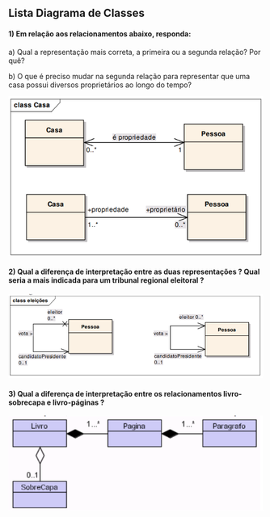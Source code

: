 ## Lista Diagrama de Classes 

#### 1) Em relação aos relacionamentos abaixo, responda: 
a) Qual a representação mais correta, a primeira ou a segunda relação? Por quê? 

b) O que é preciso mudar na segunda relação para representar que uma casa possui diversos proprietários ao longo do tempo? 

![Diagrama de Classe](https://raw.githubusercontent.com/ICTIN-UFLA/POO-Johnatan-2024-1/main/img/class1.png)


#### 2) Qual a diferença de interpretação entre as duas representações ? Qual seria   a mais indicada para um tribunal regional eleitoral ?

![Diagrama de Classe](https://raw.githubusercontent.com/ICTIN-UFLA/POO-Johnatan-2024-1/main/img/class2.png)

#### 3) Qual a diferença de interpretação entre os relacionamentos livro-sobrecapa e livro-páginas ? 
![Diagrama de Classe](https://raw.githubusercontent.com/ICTIN-UFLA/POO-Johnatan-2024-1/main/img/class3.png)

